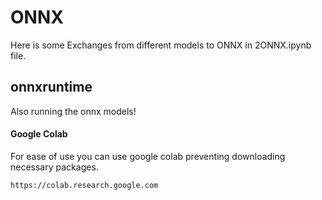 # ONNX
Here is some Exchanges from different models to ONNX in 2ONNX.ipynb file.

## onnxruntime
Also running the onnx models!

#### Google Colab
For ease of use you can use google colab preventing downloading necessary packages.
```
https://colab.research.google.com
```